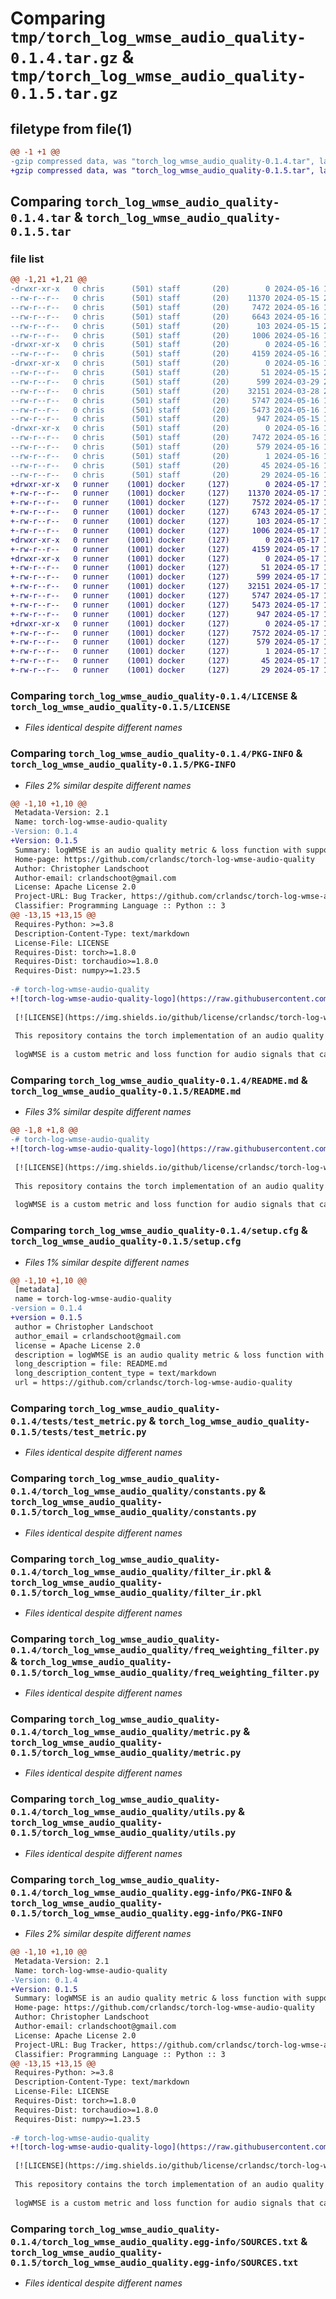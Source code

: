 # Comparing `tmp/torch_log_wmse_audio_quality-0.1.4.tar.gz` & `tmp/torch_log_wmse_audio_quality-0.1.5.tar.gz`

## filetype from file(1)

```diff
@@ -1 +1 @@
-gzip compressed data, was "torch_log_wmse_audio_quality-0.1.4.tar", last modified: Thu May 16 18:13:05 2024, max compression
+gzip compressed data, was "torch_log_wmse_audio_quality-0.1.5.tar", last modified: Fri May 17 19:10:28 2024, max compression
```

## Comparing `torch_log_wmse_audio_quality-0.1.4.tar` & `torch_log_wmse_audio_quality-0.1.5.tar`

### file list

```diff
@@ -1,21 +1,21 @@
-drwxr-xr-x   0 chris      (501) staff       (20)        0 2024-05-16 18:13:05.558204 torch_log_wmse_audio_quality-0.1.4/
--rw-r--r--   0 chris      (501) staff       (20)    11370 2024-05-15 20:08:40.000000 torch_log_wmse_audio_quality-0.1.4/LICENSE
--rw-r--r--   0 chris      (501) staff       (20)     7472 2024-05-16 18:13:05.558074 torch_log_wmse_audio_quality-0.1.4/PKG-INFO
--rw-r--r--   0 chris      (501) staff       (20)     6643 2024-05-16 18:12:59.000000 torch_log_wmse_audio_quality-0.1.4/README.md
--rw-r--r--   0 chris      (501) staff       (20)      103 2024-05-15 21:20:06.000000 torch_log_wmse_audio_quality-0.1.4/pyproject.toml
--rw-r--r--   0 chris      (501) staff       (20)     1006 2024-05-16 18:13:05.558651 torch_log_wmse_audio_quality-0.1.4/setup.cfg
-drwxr-xr-x   0 chris      (501) staff       (20)        0 2024-05-16 18:13:05.552656 torch_log_wmse_audio_quality-0.1.4/tests/
--rw-r--r--   0 chris      (501) staff       (20)     4159 2024-05-16 17:08:03.000000 torch_log_wmse_audio_quality-0.1.4/tests/test_metric.py
-drwxr-xr-x   0 chris      (501) staff       (20)        0 2024-05-16 18:13:05.555618 torch_log_wmse_audio_quality-0.1.4/torch_log_wmse_audio_quality/
--rw-r--r--   0 chris      (501) staff       (20)       51 2024-05-15 20:27:31.000000 torch_log_wmse_audio_quality-0.1.4/torch_log_wmse_audio_quality/__init__.py
--rw-r--r--   0 chris      (501) staff       (20)      599 2024-03-29 20:25:42.000000 torch_log_wmse_audio_quality-0.1.4/torch_log_wmse_audio_quality/constants.py
--rw-r--r--   0 chris      (501) staff       (20)    32151 2024-03-28 21:53:42.000000 torch_log_wmse_audio_quality-0.1.4/torch_log_wmse_audio_quality/filter_ir.pkl
--rw-r--r--   0 chris      (501) staff       (20)     5747 2024-05-16 16:39:36.000000 torch_log_wmse_audio_quality-0.1.4/torch_log_wmse_audio_quality/freq_weighting_filter.py
--rw-r--r--   0 chris      (501) staff       (20)     5473 2024-05-16 17:39:28.000000 torch_log_wmse_audio_quality-0.1.4/torch_log_wmse_audio_quality/metric.py
--rw-r--r--   0 chris      (501) staff       (20)      947 2024-05-15 18:39:32.000000 torch_log_wmse_audio_quality-0.1.4/torch_log_wmse_audio_quality/utils.py
-drwxr-xr-x   0 chris      (501) staff       (20)        0 2024-05-16 18:13:05.557460 torch_log_wmse_audio_quality-0.1.4/torch_log_wmse_audio_quality.egg-info/
--rw-r--r--   0 chris      (501) staff       (20)     7472 2024-05-16 18:13:05.000000 torch_log_wmse_audio_quality-0.1.4/torch_log_wmse_audio_quality.egg-info/PKG-INFO
--rw-r--r--   0 chris      (501) staff       (20)      579 2024-05-16 18:13:05.000000 torch_log_wmse_audio_quality-0.1.4/torch_log_wmse_audio_quality.egg-info/SOURCES.txt
--rw-r--r--   0 chris      (501) staff       (20)        1 2024-05-16 18:13:05.000000 torch_log_wmse_audio_quality-0.1.4/torch_log_wmse_audio_quality.egg-info/dependency_links.txt
--rw-r--r--   0 chris      (501) staff       (20)       45 2024-05-16 18:13:05.000000 torch_log_wmse_audio_quality-0.1.4/torch_log_wmse_audio_quality.egg-info/requires.txt
--rw-r--r--   0 chris      (501) staff       (20)       29 2024-05-16 18:13:05.000000 torch_log_wmse_audio_quality-0.1.4/torch_log_wmse_audio_quality.egg-info/top_level.txt
+drwxr-xr-x   0 runner    (1001) docker     (127)        0 2024-05-17 19:10:28.153313 torch_log_wmse_audio_quality-0.1.5/
+-rw-r--r--   0 runner    (1001) docker     (127)    11370 2024-05-17 19:10:23.000000 torch_log_wmse_audio_quality-0.1.5/LICENSE
+-rw-r--r--   0 runner    (1001) docker     (127)     7572 2024-05-17 19:10:28.153313 torch_log_wmse_audio_quality-0.1.5/PKG-INFO
+-rw-r--r--   0 runner    (1001) docker     (127)     6743 2024-05-17 19:10:23.000000 torch_log_wmse_audio_quality-0.1.5/README.md
+-rw-r--r--   0 runner    (1001) docker     (127)      103 2024-05-17 19:10:23.000000 torch_log_wmse_audio_quality-0.1.5/pyproject.toml
+-rw-r--r--   0 runner    (1001) docker     (127)     1006 2024-05-17 19:10:28.153313 torch_log_wmse_audio_quality-0.1.5/setup.cfg
+drwxr-xr-x   0 runner    (1001) docker     (127)        0 2024-05-17 19:10:28.149312 torch_log_wmse_audio_quality-0.1.5/tests/
+-rw-r--r--   0 runner    (1001) docker     (127)     4159 2024-05-17 19:10:23.000000 torch_log_wmse_audio_quality-0.1.5/tests/test_metric.py
+drwxr-xr-x   0 runner    (1001) docker     (127)        0 2024-05-17 19:10:28.149312 torch_log_wmse_audio_quality-0.1.5/torch_log_wmse_audio_quality/
+-rw-r--r--   0 runner    (1001) docker     (127)       51 2024-05-17 19:10:23.000000 torch_log_wmse_audio_quality-0.1.5/torch_log_wmse_audio_quality/__init__.py
+-rw-r--r--   0 runner    (1001) docker     (127)      599 2024-05-17 19:10:23.000000 torch_log_wmse_audio_quality-0.1.5/torch_log_wmse_audio_quality/constants.py
+-rw-r--r--   0 runner    (1001) docker     (127)    32151 2024-05-17 19:10:23.000000 torch_log_wmse_audio_quality-0.1.5/torch_log_wmse_audio_quality/filter_ir.pkl
+-rw-r--r--   0 runner    (1001) docker     (127)     5747 2024-05-17 19:10:23.000000 torch_log_wmse_audio_quality-0.1.5/torch_log_wmse_audio_quality/freq_weighting_filter.py
+-rw-r--r--   0 runner    (1001) docker     (127)     5473 2024-05-17 19:10:23.000000 torch_log_wmse_audio_quality-0.1.5/torch_log_wmse_audio_quality/metric.py
+-rw-r--r--   0 runner    (1001) docker     (127)      947 2024-05-17 19:10:23.000000 torch_log_wmse_audio_quality-0.1.5/torch_log_wmse_audio_quality/utils.py
+drwxr-xr-x   0 runner    (1001) docker     (127)        0 2024-05-17 19:10:28.153313 torch_log_wmse_audio_quality-0.1.5/torch_log_wmse_audio_quality.egg-info/
+-rw-r--r--   0 runner    (1001) docker     (127)     7572 2024-05-17 19:10:28.000000 torch_log_wmse_audio_quality-0.1.5/torch_log_wmse_audio_quality.egg-info/PKG-INFO
+-rw-r--r--   0 runner    (1001) docker     (127)      579 2024-05-17 19:10:28.000000 torch_log_wmse_audio_quality-0.1.5/torch_log_wmse_audio_quality.egg-info/SOURCES.txt
+-rw-r--r--   0 runner    (1001) docker     (127)        1 2024-05-17 19:10:28.000000 torch_log_wmse_audio_quality-0.1.5/torch_log_wmse_audio_quality.egg-info/dependency_links.txt
+-rw-r--r--   0 runner    (1001) docker     (127)       45 2024-05-17 19:10:28.000000 torch_log_wmse_audio_quality-0.1.5/torch_log_wmse_audio_quality.egg-info/requires.txt
+-rw-r--r--   0 runner    (1001) docker     (127)       29 2024-05-17 19:10:28.000000 torch_log_wmse_audio_quality-0.1.5/torch_log_wmse_audio_quality.egg-info/top_level.txt
```

### Comparing `torch_log_wmse_audio_quality-0.1.4/LICENSE` & `torch_log_wmse_audio_quality-0.1.5/LICENSE`

 * *Files identical despite different names*

### Comparing `torch_log_wmse_audio_quality-0.1.4/PKG-INFO` & `torch_log_wmse_audio_quality-0.1.5/PKG-INFO`

 * *Files 2% similar despite different names*

```diff
@@ -1,10 +1,10 @@
 Metadata-Version: 2.1
 Name: torch-log-wmse-audio-quality
-Version: 0.1.4
+Version: 0.1.5
 Summary: logWMSE is an audio quality metric & loss function with support for digital silence target. Useful for training and evaluating audio source separation systems.
 Home-page: https://github.com/crlandsc/torch-log-wmse-audio-quality
 Author: Christopher Landschoot
 Author-email: crlandschoot@gmail.com
 License: Apache License 2.0
 Project-URL: Bug Tracker, https://github.com/crlandsc/torch-log-wmse-audio-quality/issues
 Classifier: Programming Language :: Python :: 3
@@ -13,15 +13,15 @@
 Requires-Python: >=3.8
 Description-Content-Type: text/markdown
 License-File: LICENSE
 Requires-Dist: torch>=1.8.0
 Requires-Dist: torchaudio>=1.8.0
 Requires-Dist: numpy>=1.23.5
 
-# torch-log-wmse-audio-quality
+![torch-log-wmse-audio-quality-logo](https://raw.githubusercontent.com/crlandsc/torch-log-wmse-audio-quality/main/images/logo.png)
 
 [![LICENSE](https://img.shields.io/github/license/crlandsc/torch-log-wmse-audio-quality)](https://github.com/crlandsc/torch-log-wmse-audio-quality/blob/main/LICENSE) [![GitHub Repo stars](https://img.shields.io/github/stars/crlandsc/torch-log-wmse-audio-quality)](https://github.com/crlandsc/torch-log-wmse-audio-quality/stargazers) [![GitHub forks](https://img.shields.io/github/forks/crlandsc/torch-log-wmse-audio-quality)](https://github.com/crlandsc/torch-log-wmse-audio-quality/forks)
 
 This repository contains the torch implementation of an audio quality metric, [logWMSE](https://github.com/nomonosound/log-wmse-audio-quality), originally proposed by [Iver Jordal](https://github.com/iver56) of [Nomono](https://nomono.co/). In addition to the original metric, this implementation can also be used as a loss function for training audio separation and denoising models.
 
 logWMSE is a custom metric and loss function for audio signals that calculates the logarithm (log) of a frequency-weighted (W) Mean Squared Error (MSE). It is designed to address several shortcomings of common audio metrics, most importantly the lack of support for digital silence targets.
```

### Comparing `torch_log_wmse_audio_quality-0.1.4/README.md` & `torch_log_wmse_audio_quality-0.1.5/README.md`

 * *Files 3% similar despite different names*

```diff
@@ -1,8 +1,8 @@
-# torch-log-wmse-audio-quality
+![torch-log-wmse-audio-quality-logo](https://raw.githubusercontent.com/crlandsc/torch-log-wmse-audio-quality/main/images/logo.png)
 
 [![LICENSE](https://img.shields.io/github/license/crlandsc/torch-log-wmse-audio-quality)](https://github.com/crlandsc/torch-log-wmse-audio-quality/blob/main/LICENSE) [![GitHub Repo stars](https://img.shields.io/github/stars/crlandsc/torch-log-wmse-audio-quality)](https://github.com/crlandsc/torch-log-wmse-audio-quality/stargazers) [![GitHub forks](https://img.shields.io/github/forks/crlandsc/torch-log-wmse-audio-quality)](https://github.com/crlandsc/torch-log-wmse-audio-quality/forks)
 
 This repository contains the torch implementation of an audio quality metric, [logWMSE](https://github.com/nomonosound/log-wmse-audio-quality), originally proposed by [Iver Jordal](https://github.com/iver56) of [Nomono](https://nomono.co/). In addition to the original metric, this implementation can also be used as a loss function for training audio separation and denoising models.
 
 logWMSE is a custom metric and loss function for audio signals that calculates the logarithm (log) of a frequency-weighted (W) Mean Squared Error (MSE). It is designed to address several shortcomings of common audio metrics, most importantly the lack of support for digital silence targets.
```

### Comparing `torch_log_wmse_audio_quality-0.1.4/setup.cfg` & `torch_log_wmse_audio_quality-0.1.5/setup.cfg`

 * *Files 1% similar despite different names*

```diff
@@ -1,10 +1,10 @@
 [metadata]
 name = torch-log-wmse-audio-quality
-version = 0.1.4
+version = 0.1.5
 author = Christopher Landschoot
 author_email = crlandschoot@gmail.com
 license = Apache License 2.0
 description = logWMSE is an audio quality metric & loss function with support for digital silence target. Useful for training and evaluating audio source separation systems.
 long_description = file: README.md
 long_description_content_type = text/markdown
 url = https://github.com/crlandsc/torch-log-wmse-audio-quality
```

### Comparing `torch_log_wmse_audio_quality-0.1.4/tests/test_metric.py` & `torch_log_wmse_audio_quality-0.1.5/tests/test_metric.py`

 * *Files identical despite different names*

### Comparing `torch_log_wmse_audio_quality-0.1.4/torch_log_wmse_audio_quality/constants.py` & `torch_log_wmse_audio_quality-0.1.5/torch_log_wmse_audio_quality/constants.py`

 * *Files identical despite different names*

### Comparing `torch_log_wmse_audio_quality-0.1.4/torch_log_wmse_audio_quality/filter_ir.pkl` & `torch_log_wmse_audio_quality-0.1.5/torch_log_wmse_audio_quality/filter_ir.pkl`

 * *Files identical despite different names*

### Comparing `torch_log_wmse_audio_quality-0.1.4/torch_log_wmse_audio_quality/freq_weighting_filter.py` & `torch_log_wmse_audio_quality-0.1.5/torch_log_wmse_audio_quality/freq_weighting_filter.py`

 * *Files identical despite different names*

### Comparing `torch_log_wmse_audio_quality-0.1.4/torch_log_wmse_audio_quality/metric.py` & `torch_log_wmse_audio_quality-0.1.5/torch_log_wmse_audio_quality/metric.py`

 * *Files identical despite different names*

### Comparing `torch_log_wmse_audio_quality-0.1.4/torch_log_wmse_audio_quality/utils.py` & `torch_log_wmse_audio_quality-0.1.5/torch_log_wmse_audio_quality/utils.py`

 * *Files identical despite different names*

### Comparing `torch_log_wmse_audio_quality-0.1.4/torch_log_wmse_audio_quality.egg-info/PKG-INFO` & `torch_log_wmse_audio_quality-0.1.5/torch_log_wmse_audio_quality.egg-info/PKG-INFO`

 * *Files 2% similar despite different names*

```diff
@@ -1,10 +1,10 @@
 Metadata-Version: 2.1
 Name: torch-log-wmse-audio-quality
-Version: 0.1.4
+Version: 0.1.5
 Summary: logWMSE is an audio quality metric & loss function with support for digital silence target. Useful for training and evaluating audio source separation systems.
 Home-page: https://github.com/crlandsc/torch-log-wmse-audio-quality
 Author: Christopher Landschoot
 Author-email: crlandschoot@gmail.com
 License: Apache License 2.0
 Project-URL: Bug Tracker, https://github.com/crlandsc/torch-log-wmse-audio-quality/issues
 Classifier: Programming Language :: Python :: 3
@@ -13,15 +13,15 @@
 Requires-Python: >=3.8
 Description-Content-Type: text/markdown
 License-File: LICENSE
 Requires-Dist: torch>=1.8.0
 Requires-Dist: torchaudio>=1.8.0
 Requires-Dist: numpy>=1.23.5
 
-# torch-log-wmse-audio-quality
+![torch-log-wmse-audio-quality-logo](https://raw.githubusercontent.com/crlandsc/torch-log-wmse-audio-quality/main/images/logo.png)
 
 [![LICENSE](https://img.shields.io/github/license/crlandsc/torch-log-wmse-audio-quality)](https://github.com/crlandsc/torch-log-wmse-audio-quality/blob/main/LICENSE) [![GitHub Repo stars](https://img.shields.io/github/stars/crlandsc/torch-log-wmse-audio-quality)](https://github.com/crlandsc/torch-log-wmse-audio-quality/stargazers) [![GitHub forks](https://img.shields.io/github/forks/crlandsc/torch-log-wmse-audio-quality)](https://github.com/crlandsc/torch-log-wmse-audio-quality/forks)
 
 This repository contains the torch implementation of an audio quality metric, [logWMSE](https://github.com/nomonosound/log-wmse-audio-quality), originally proposed by [Iver Jordal](https://github.com/iver56) of [Nomono](https://nomono.co/). In addition to the original metric, this implementation can also be used as a loss function for training audio separation and denoising models.
 
 logWMSE is a custom metric and loss function for audio signals that calculates the logarithm (log) of a frequency-weighted (W) Mean Squared Error (MSE). It is designed to address several shortcomings of common audio metrics, most importantly the lack of support for digital silence targets.
```

### Comparing `torch_log_wmse_audio_quality-0.1.4/torch_log_wmse_audio_quality.egg-info/SOURCES.txt` & `torch_log_wmse_audio_quality-0.1.5/torch_log_wmse_audio_quality.egg-info/SOURCES.txt`

 * *Files identical despite different names*

